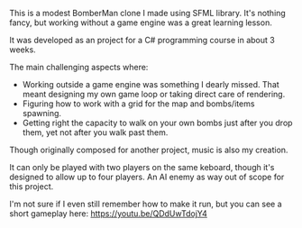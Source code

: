 This is a modest BomberMan clone I made using SFML library. It's nothing fancy, but working without a game engine was a great learning lesson.

It was developed as an project for a C# programming course in about 3 weeks.

The main challenging aspects where:
  * Working outside a game engine was something I dearly missed. That meant designing my own game loop or taking direct care of rendering.
  * Figuring how to work with a grid for the map and bombs/items spawning.
  * Getting right the capacity to walk on your own bombs just after you drop them, yet not after you walk past them.

Though originally composed for another project, music is also my creation.

It can only be played with two players on the same keboard, though it's designed to allow up to four players. An AI enemy as way out of scope for this project.

I'm not sure if I even still remember how to make it run, but you can see a short gameplay here: https://youtu.be/QDdUwTdojY4
